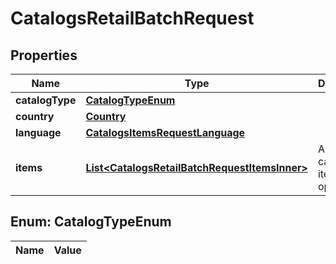 

# CatalogsRetailBatchRequest

## Properties

Name | Type | Description | Notes
------------ | ------------- | ------------- | -------------
**catalogType** | [**CatalogTypeEnum**](#CatalogTypeEnum) |  | 
**country** | [**Country**](Country.md) |  | 
**language** | [**CatalogsItemsRequestLanguage**](CatalogsItemsRequestLanguage.md) |  | 
**items** | [**List&lt;CatalogsRetailBatchRequestItemsInner&gt;**](CatalogsRetailBatchRequestItemsInner.md) | Array with catalogs item operations | 


## Enum: CatalogTypeEnum

Name | Value
---- | -----




